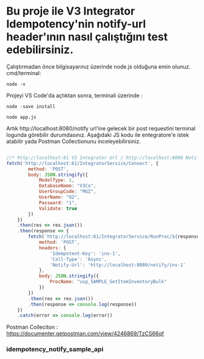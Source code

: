 # Bu proje ile V3 Integrator Idempotency'nin notify-url header'ının nasıl çalıştığını test edebilirsiniz.

Çalıştırmadan önce bilgisayarınız üzerinde node.js olduğuna emin olunuz. cmd/terminal: 

`node -v`

Projeyi VS Code'da açtıktan sonra, terminali üzerinde :

`node -save install`

`node app.js`

Artık http://localhost:8080/notify url'ine gelecek bir post requestini terminal logunda görebilir durumdasınız. Aşağıdaki JS kodu ile entegratore'e istek atabilir yada Postman Collectionunu inceleyebilirsiniz.

```javascript

//* http://localhost:61 V3 Integrator Url / http://localhost:8080 Notify Url
fetch('http://localhost:61/IntegratorService/Connect', {
        method: 'POST',
        body: JSON.stringify({
            ModelType: 1,
            DatabaseName: "V3Co",
            UserGroupCode: "MGZ",
            UserName: "O2",
            Password: "1",
            Validate: true
        })
    })
    .then(res => res.json())
    .then(response => {
        fetch(`http://localhost:61/IntegratorService/RunProc/${response['Token']}`, {
            method: 'POST',
            headers: {
                'Idempotent-Key': 'inv-1',
                'Call-Type': 'Async',
                'Notify-Url': 'http://localhost:8080/notify/inv-1'
            },
            body: JSON.stringify({
                ProcName: "usp_SAMPLE_GetItemInventoryBulk"
            })
        })
        .then(res => res.json())
        .then(response => console.log(response))
    })
    .catch(error => console.log(error))

```

Postman Colleciton : https://documenter.getpostman.com/view/4246869/TzCS66qf

### idempotency_notify_sample_api

